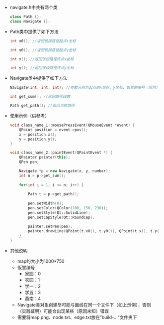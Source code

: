 - navigate.h中共有两个类

  ```c++
  class Path {};
  class Navigate {};
  ```

- Path类中提供了如下方法

  ```c++
  int x0(); //返回该段路径起点x坐标
  ```

  ```c++
  int y0(); //返回该段路径起点y坐标
  ```

  ```c++
  int x(); //返回该段路径终点x坐标
  ```

  ```c++
  int y(); //返回该段路径终点y坐标
  ```

- Navigate类中提供了如下方法

  ```c++
  Navigate(int, int, int); //参数分别为起点的x坐标、y坐标、饭堂的编号（后附） 用于对象初始化
  ```

  ```c++
  int get_sum(); //返回路径段数
  ```

  ```c++
  Path get_path(); //返回当前路径
  ```


- 使用示例（供参考）

  ```c++
  void class_name_1::mousePressEvent(QMouseEvent *event) {
      QPoint position = event->pos();
      x = position.x();
      y = position.y();
  }
  ```

  ```c++
  void class_name_2::paintEvent(QPaintEvent *) {
      QPainter painter(this);
      QPen pen;
  
      Navigate *p = new Navigate(x, y, number);
      int n = p->get_sum();
   
      for(int i = 1; i <= n; i++) {
          
          Path t = p->get_path();
          
          pen.setWidth(8);
          pen.setColor(QColor(100, 150, 230));
          pen.setStyle(Qt::SolidLine);
          pen.setCapStyle(Qt::RoundCap);
          
          painter.setPen(pen);
          painter.drawLine(QPoint(t.x0(), t.y0()), QPoint(t.x(), t.y()));
      }
  }
  ```

- 其他说明
  - map的大小为1000*750
  - 饭堂编号
    - 家园：0
    - 农园：1
    - 学一：2
    - 学五：3
    - 燕南：4
  - Navigate类对象创建尽可能与画线在同一个文件下（如上示例），否则（实践证明）可能会出现某些（原因未知）错误
  - 需要将map.png、node.txt、edge.txt放在”build-...“文件夹下